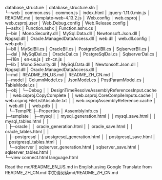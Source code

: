 database_structure
    │  database_structure.sln
    │  
    └─web
        │  common.css
        │  common.js
        │  index.html
        │  jquery-1.11.0.min.js
        │  README.md
        │  template-web-4.13.2.js
        │  Web.config
        │  web.csproj
        │  web.csproj.user
        │  Web.Debug.config
        │  Web.Release.config
        │  
        ├─ashx
        │      Function.ashx
        │      Function.ashx.cs
        │      
        ├─bin
        │      Mono.Security.dll
        │      MySql.Data.dll
        │      Newtonsoft.Json.dll
        │      Npgsql.dll
        │      Oracle.ManagedDataAccess.dll
        │      web.dll
        │      web.dll.config
        │      web.pdb
        │      
        ├─bll
        │      MySqlBll.cs
        │      OracleBll.cs
        │      PostgreSqlBll.cs
        │      SqlserverBll.cs
        │      
        ├─dal
        │      MySqlDal.cs
        │      OracleDal.cs
        │      PostgreSqlDal.cs
        │      SqlserverDal.cs
        │      
        ├─i18n
        │      en-us.js
        │      zh-cn.js
        │      
        ├─lib
        │      Mono.Security.dll
        │      MySql.Data.dll
        │      Newtonsoft.Json.dll
        │      Npgsql.dll
        │      Oracle.ManagedDataAccess.dll
        │      
        ├─md
        │      README_EN_US.md
        │      README_ZH_CN.md
        │      
        ├─model
        │      ColumnModel.cs
        │      JsonModel.cs
        │      PostParamModel.cs
        │      TableModel.cs
        │      
        ├─obj
        │  └─Debug
        │      │  DesignTimeResolveAssemblyReferencesInput.cache
        │      │  web.csproj.CopyComplete
        │      │  web.csproj.CoreCompileInputs.cache
        │      │  web.csproj.FileListAbsolute.txt
        │      │  web.csprojAssemblyReference.cache
        │      │  web.dll
        │      │  web.pdb
        │      │  
        │      └─TempPE
        ├─Properties
        │      AssemblyInfo.cs
        │      
        ├─template
        │  ├─mysql
        │  │      mysql_generation.html
        │  │      mysql_save.html
        │  │      mysql_tables.html
        │  │      
        │  ├─oracle
        │  │      oracle_generation.html
        │  │      oracle_save.html
        │  │      oracle_tables.html
        │  │      
        │  ├─postgresql
        │  │      postgresql_generation.html
        │  │      postgresql_save.html
        │  │      postgresql_tables.html
        │  │      
        │  └─sqlserver
        │          sqlserver_generation.html
        │          sqlserver_save.html
        │          sqlserver_tables.html
        │          
        └─view
                connect.html
                language.html
                
Read the md/README_EN_US.md in English,using Google Translate from README_ZH_CN.md
中文请阅读md/README_ZH_CN.md
